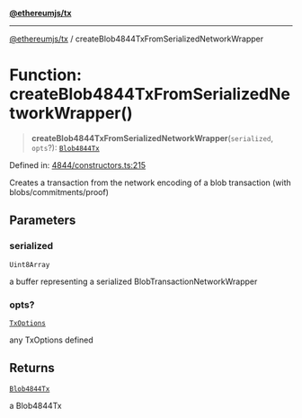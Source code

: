 [**@ethereumjs/tx**](../README.md)

***

[@ethereumjs/tx](../README.md) / createBlob4844TxFromSerializedNetworkWrapper

# Function: createBlob4844TxFromSerializedNetworkWrapper()

> **createBlob4844TxFromSerializedNetworkWrapper**(`serialized`, `opts`?): [`Blob4844Tx`](../classes/Blob4844Tx.md)

Defined in: [4844/constructors.ts:215](https://github.com/Dargon789/ethereumjs-monorepo/blob/master/packages/tx/src/4844/constructors.ts#L215)

Creates a transaction from the network encoding of a blob transaction (with blobs/commitments/proof)

## Parameters

### serialized

`Uint8Array`

a buffer representing a serialized BlobTransactionNetworkWrapper

### opts?

[`TxOptions`](../interfaces/TxOptions.md)

any TxOptions defined

## Returns

[`Blob4844Tx`](../classes/Blob4844Tx.md)

a Blob4844Tx

